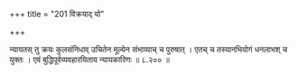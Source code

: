 +++
title = "201 विक्रयाद् यो"

+++

न्यायतस् तु क्रयः कुलसंनिधाव् उचितेन मूल्येन संभाव्याच् च पुरुषात् । एतच् च तस्यानभियोगं धनलाभश् च युक्तः । एवं बुद्धिपूर्वव्यवहारयिताय न्यायकारिणः ॥ ८.२०० ॥